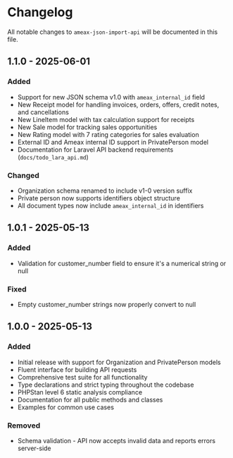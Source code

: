 # Changelog

All notable changes to `ameax-json-import-api` will be documented in this file.

## 1.1.0 - 2025-06-01

### Added
- Support for new JSON schema v1.0 with `ameax_internal_id` field
- New Receipt model for handling invoices, orders, offers, credit notes, and cancellations
- New LineItem model with tax calculation support for receipts
- New Sale model for tracking sales opportunities
- New Rating model with 7 rating categories for sales evaluation
- External ID and Ameax internal ID support in PrivatePerson model
- Documentation for Laravel API backend requirements (`docs/todo_lara_api.md`)

### Changed
- Organization schema renamed to include v1-0 version suffix
- Private person now supports identifiers object structure
- All document types now include `ameax_internal_id` in identifiers

## 1.0.1 - 2025-05-13

### Added
- Validation for customer_number field to ensure it's a numerical string or null

### Fixed
- Empty customer_number strings now properly convert to null

## 1.0.0 - 2025-05-13

### Added
- Initial release with support for Organization and PrivatePerson models
- Fluent interface for building API requests
- Comprehensive test suite for all functionality
- Type declarations and strict typing throughout the codebase
- PHPStan level 6 static analysis compliance
- Documentation for all public methods and classes
- Examples for common use cases

### Removed
- Schema validation - API now accepts invalid data and reports errors server-side